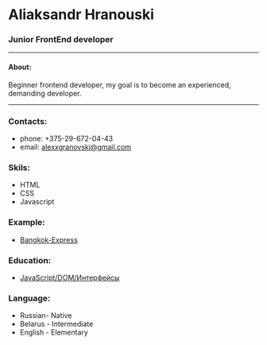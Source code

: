 # Aliaksandr Hranouski
### Junior FrontEnd developer

---

#### About:
Beginner frontend developer, my goal is to become an experienced, demanding developer.

***


### Contacts:
- phone: +375-29-672-04-43
- email: alexxgranovski@gmail.com

### Skils:
- HTML
- CSS
- Javascript

### Example:
- [Bangkok-Express](https://codecoin-byte.github.io/Bangkok-Express/)

### Education:
- [JavaScript/​DOM/​Интерфейсы](https://learn.javascript.ru/courses/jsbasic)

### Language:
- Russian- Native
- Belarus - Intermediate
- English - Elementary 